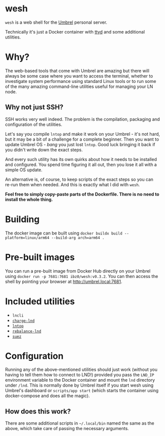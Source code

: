 # wesh

`wesh` is a web shell for the [Umbrel](https://github.com/getumbrel/) personal server.

Technically it's just a Docker container with [ttyd](https://github.com/tsl0922/ttyd) and some additional utilities.

# Why?

The web-based tools that come with Umbrel are amazing but there will always be some case where you want to access the terminal, whether to investigate system performance using standard Linux tools or to run some of the many amazing command-line utilities useful for managing your LN node.

## Why not just SSH?

SSH works very well indeed. The problem is the compilation, packaging and configuration of the utilities.

Let's say you compile `lntop` and make it work on your Umbrel - it's not hard, but it may be a bit of a challenge for a complete beginner. Then you want to update Umbrel OS - *bang* you just lost `lntop`. Good luck bringing it back if you didn't write down the exact steps.

And every such utility has its own quirks about how it needs to be installed and configured. You spend time figuring it all out, then you lose it all with a simple OS update.

An alternative is, of course, to keep scripts of the exact steps so you can re-run them when needed. And this is exactly what I did with `wesh`.

**Feel free to simply copy-paste parts of the Dockerfile. There is no need to install the whole thing.**

# Building

The docker image can be built using `docker buildx build --platform=linux/arm64 --build-arg arch=arm64 .`

# Pre-built images

You can run a pre-built image from Docker Hub directly on your Umbrel using `docker run -p 7681:7681 ibz0/wesh:v0.3.2`. You can then access the shell by pointing your browser at http://umbrel.local:7681.

# Included utilities

* `lncli`
* [`charge-lnd`](https://github.com/accumulator/charge-lnd)
* [`lntop`](https://github.com/edouardparis/lntop)
* [`rebalance-lnd`](https://github.com/C-Otto/rebalance-lnd)
* [`suez`](https://github.com/prusnak/suez)

# Configuration

Running any of the above-mentioned utilities should just work (without you having to tell them how to connect to LND!) provided you pass the `LND_IP` environment variable to the Docker container and mount the `lnd` directory under `/lnd`. This is normally done by Umbrel itself if you start wesh using Umbrel's dashboard or `scripts/app start` (which starts the container using docker-compose and does all the magic).

## How does this work?

There are some additional scripts in `~/.local/bin` named the same as the above, which take care of passing the necessary arguments.
